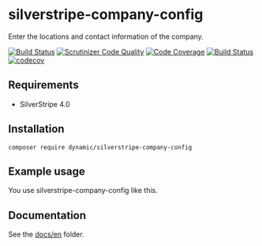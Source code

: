 # silverstripe-company-config

Enter the locations and contact information of the company.

[![Build Status](https://travis-ci.com/dynamic/silverstripe-company-config.svg?token=hFT1sXd4nNmguE972zHN&branch=master)](https://travis-ci.com/dynamic/silverstripe-company-config)
[![Scrutinizer Code Quality](https://scrutinizer-ci.com/g/dynamic/silverstripe-company-config/badges/quality-score.png?b=master&s=8d107020f9baeaf65f0ddae1fc37094658371dee)](https://scrutinizer-ci.com/g/dynamic/silverstripe-company-config/?branch=master)
[![Code Coverage](https://scrutinizer-ci.com/g/dynamic/silverstripe-company-config/badges/coverage.png?b=master&s=0ff143c392ca7ccb5bb53e1f5691fefdba543c72)](https://scrutinizer-ci.com/g/dynamic/silverstripe-company-config/?branch=master)
[![Build Status](https://scrutinizer-ci.com/g/dynamic/silverstripe-company-config/badges/build.png?b=master&s=1d80245d59d5965d1d02b7e1d91e155ff1a5af00)](https://scrutinizer-ci.com/g/dynamic/silverstripe-company-config/build-status/master)
[![codecov](https://codecov.io/gh/dynamic/silverstripe-company-config/branch/master/graph/badge.svg?token=4CPgdHeJOz)](https://codecov.io/gh/dynamic/silverstripe-company-config)

## Requirements

- SilverStripe 4.0

## Installation

`composer require dynamic/silverstripe-company-config`

## Example usage

You use silverstripe-company-config like this.

## Documentation

See the [docs/en](docs/en/index.md) folder.
